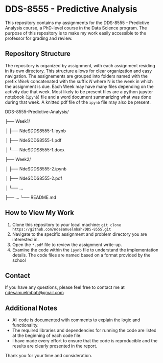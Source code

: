 
# DDS-8555 - Predictive Analysis

This repository contains my assignments for the DDS-8555 - Predictive Analysis course, a PhD-level course in the Data Science program.  The purpose of this repository is to make my work easily accessible to the professor for grading and review.

## Repository Structure

The repository is organized by assignment, with each assignment residing in its own directory.  This structure allows for clear organization and easy navigation. The assignements are grouped into folders named with the prefix *Week* concatenated with the suffix *N* where N is the week in which the assignment is due.
Each Week may have many files depending on the activity due that week. Most likely to be present files are a python jupyter notebook (`ipynb`) file and a word document summarizing what was done during that week. A knitted pdf file of the `ipynb` file may also be present.


DDS-8555-Predictive-Analysis/

├── Week1/

│   ├── NdeSDDS8555-1.ipynb

│   ├── NdeSDDS8555-1.pdf

│   └── NdeSDDS8555-1.docx

├── Week2/

│   ├── NdeSDDS8555-2.ipynb

│   ├── NdeSDDS8555-2.pdf

│   └── ...

├── ...
└── README.md

## How to View My Work

1.  Clone this repository to your local machine: `git clone https://github.com/ndesamuelmbah/DDS-8555.git`
2.  Navigate to the specific assignment and problem directory you are interested in.
3.  Open the `*.pdf` file to review the assignment write-up.
4.  Examine the code within the `ipynb` file to understand the implementation details.  The code files are named based on a format provided by the school

## Contact

If you have any questions, please feel free to contact me at ndesamuelmbah@gmail.com

## Additional Notes

*   All code is documented with comments to explain the logic and functionality.
*   The required libraries and dependencies for running the code are listed at the beginning of each code file.
*   I have made every effort to ensure that the code is reproducible and the results are clearly presented in the report.

Thank you for your time and consideration.

